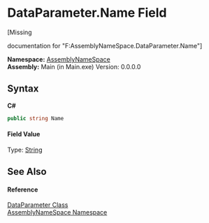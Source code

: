 # DataParameter.Name Field
 

\[Missing <summary> documentation for "F:AssemblyNameSpace.DataParameter.Name"\]

**Namespace:**&nbsp;<a href="6bcc80ef-5cfd-db5f-1eb2-7297d1c16397">AssemblyNameSpace</a><br />**Assembly:**&nbsp;Main (in Main.exe) Version: 0.0.0.0

## Syntax

**C#**<br />
``` C#
public string Name
```


#### Field Value
Type: <a href="http://msdn2.microsoft.com/en-us/library/s1wwdcbf" target="_blank">String</a>

## See Also


#### Reference
<a href="4d1612ee-0c5e-2858-4eff-c6d105eb93e3">DataParameter Class</a><br /><a href="6bcc80ef-5cfd-db5f-1eb2-7297d1c16397">AssemblyNameSpace Namespace</a><br />